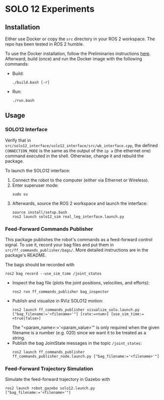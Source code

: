 # SOLO 12 Experiments

## Installation

Either use Docker or copy the `src` directory in your ROS 2 workspace. The repo has been tested in ROS 2 humble.

To use the Docker installation, follow the Preliminaries instructions [here](https://github.com/ddebenedittis/docker_ros_nvidia?tab=readme-ov-file#preliminaries). Afterward, build (once) and run the Docker image with the following commands:
- Build:
    ```shell
    ./build.bash [-r]
    ```
- Run:
    ```shell
    ./run.bash
    ```

## Usage

### SOLO12 Interface

Verify that in `src/solo12_interface/solo12_interface/src/wb_interface.cpp`, the defined `CONNECTION_MODE` is the same as the output of the `ip a` (the ethernet one) command executed in the shell. Otherwise, change it and rebuild the package.

To launch the SOLO12 interface:
1. Connect the robot to the computer (either via Ethernet or Wireless).
2. Enter superuser mode:
    ```shell
    sudo su
    ```
3. Afterwards, source the ROS 2 workspace and launch the interface:
    ```shell
    source install/setup.bash
    ros2 launch solo12_sim real_leg_interface.launch.py
    ```

### Feed-Forward Commands Publisher

This package publishes the robot's commands as a feed-forward control signal.
To use it, record your bag files and put them in `src/ff_commands_publisher/bags/`.
More detailed instructions are in the package's README.

The bags should be recorded with
```shell
ros2 bag record --use_sim_time /joint_states
```

- Inspect the bag file (plots the joint positions, velocities, and efforts):
    ```shell
    ros2 run ff_commands_publisher bag_inspector
    ```
- Publish and visualize in RViz SOLO12 motion:
    ```shell
    ros2 launch ff_commands_publisher visualize_solo.launch.py ["bag_filename:='<filename>'"] [rate:=<num>] [use_sim_time:=<true|false>]
    ```
    The "<param_name>:='<param_value>'" is only required when the given filename is a number (e.g. 020) since we want it to be treated as a string.
- Publish the bag JointState messages in the topic `/joint_states`:
    ```shell
    ros2 launch ff_commands_publisher ff_commands_publisher_node.launch.py ["bag_filename:='<filename>'"]
    ```

### Feed-Forward Trajectory Simulation

Simulate the feed-forward trajectory in Gazebo with
```shell
ros2 launch robot_gazebo solo12.launch.py ["bag_filename:='<filename>'"]
```
